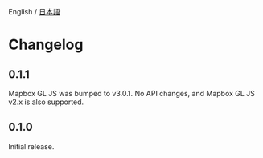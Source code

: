 English / [日本語](./CHANGELOG.ja.md)

# Changelog

## 0.1.1

Mapbox GL JS was bumped to v3.0.1.
No API changes, and Mapbox GL JS v2.x is also supported.

## 0.1.0

Initial release.